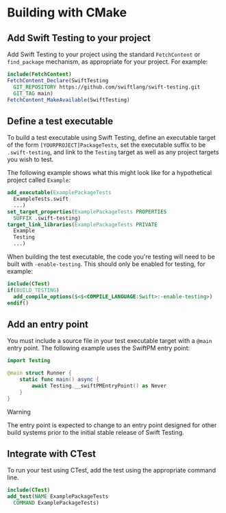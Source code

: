 # Building with CMake

<!--
This source file is part of the Swift.org open source project

Copyright (c) 2023-2024 Apple Inc. and the Swift project authors
Licensed under Apache License v2.0 with Runtime Library Exception

See https://swift.org/LICENSE.txt for license information
See https://swift.org/CONTRIBUTORS.txt for Swift project authors
-->

## Add Swift Testing to your project

Add Swift Testing to your project using the standard `FetchContent` or
`find_package` mechanism, as appropriate for your project. For example:

```cmake
include(FetchContent)
FetchContent_Declare(SwiftTesting
  GIT_REPOSITORY https://github.com/swiftlang/swift-testing.git
  GIT_TAG main)
FetchContent_MakeAvailable(SwiftTesting)
```

## Define a test executable

To build a test executable using Swift Testing, define an executable target of
the form `[YOURPROJECT]PackageTests`, set the executable suffix to be
`.swift-testing`, and link to the `Testing` target as well as any project
targets you wish to test.

The following
example shows what this might look like for a hypothetical project called
`Example`:

```cmake
add_executable(ExamplePackageTests
  ExampleTests.swift
  ...)
set_target_properties(ExamplePackageTests PROPERTIES
  SUFFIX .swift-testing)
target_link_libraries(ExamplePackageTests PRIVATE
  Example
  Testing
  ...)
```

When building the test executable, the code you're testing will need to be built
with `-enable-testing`. This should only be enabled for testing, for example:

```cmake
include(CTest)
if(BUILD_TESTING)
  add_compile_options($<$<COMPILE_LANGUAGE:Swift>:-enable-testing>)
endif()
```

## Add an entry point

You must include a source file in your test executable target with a
`@main` entry point. The following example uses the SwiftPM entry point:

```swift
import Testing

@main struct Runner {
    static func main() async {
        await Testing.__swiftPMEntryPoint() as Never
    }
}
```

> [!WARNING]
> The entry point is expected to change to an entry point designed for other
> build systems prior to the initial stable release of Swift Testing.

## Integrate with CTest

To run your test using CTest, add the test using the appropriate command line.

```cmake
include(CTest)
add_test(NAME ExamplePackageTests
  COMMAND ExamplePackageTests)
```
